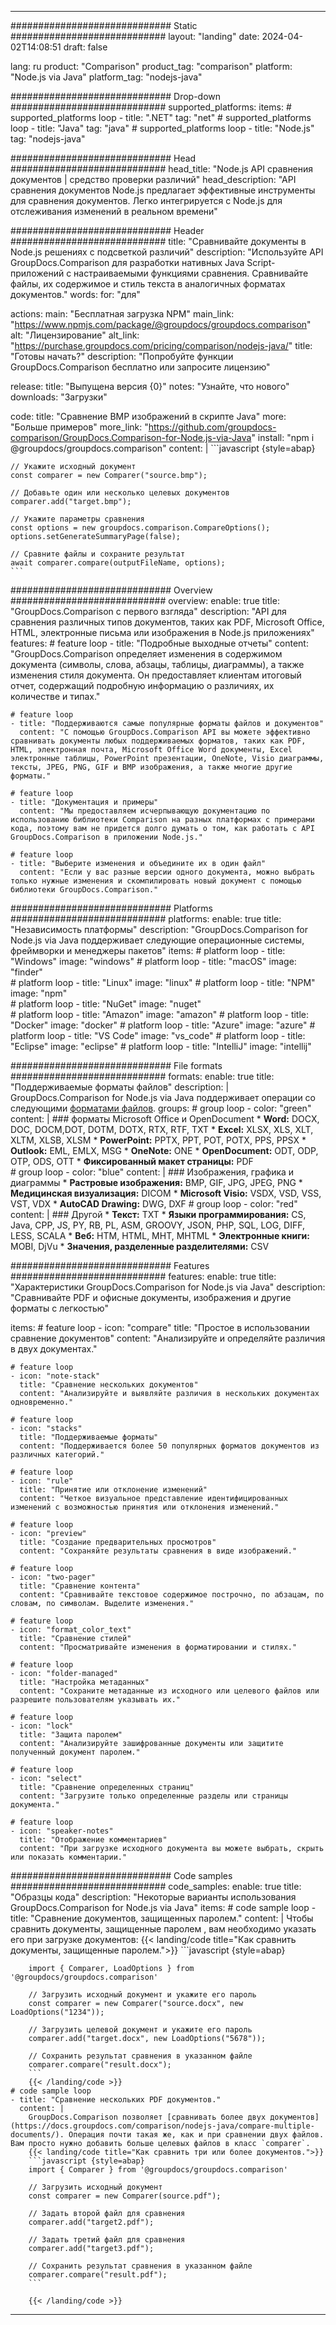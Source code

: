 
---
############################# Static ############################
layout: "landing"
date: 2024-04-02T14:08:51
draft: false

lang: ru
product: "Comparison"
product_tag: "comparison"
platform: "Node.js via Java"
platform_tag: "nodejs-java"

############################# Drop-down ############################
supported_platforms:
  items:
    # supported_platforms loop
    - title: ".NET"
      tag: "net"
    # supported_platforms loop
    - title: "Java"
      tag: "java"
    # supported_platforms loop
    - title: "Node.js"
      tag: "nodejs-java"

############################# Head ############################
head_title: "Node.js API сравнения документов | средство проверки различий"
head_description: "API сравнения документов Node.js предлагает эффективные инструменты для сравнения документов. Легко интегрируется с Node.js для отслеживания изменений в реальном времени"

############################# Header ############################
title: "Сравнивайте документы в Node.js решениях с подсветкой различий"
description: "Используйте API GroupDocs.Comparison для разработки нативных Java Script-приложений с настраиваемыми функциями сравнения. Сравнивайте файлы, их содержимое и стиль текста в аналогичных форматах документов."
words:
  for: "для"

actions:
  main: "Бесплатная загрузка NPM"
  main_link: "https://www.npmjs.com/package/@groupdocs/groupdocs.comparison"
  alt: "Лицензирование"
  alt_link: "https://purchase.groupdocs.com/pricing/comparison/nodejs-java/"
  title: "Готовы начать?"
  description: "Попробуйте функции GroupDocs.Comparison бесплатно или запросите лицензию"

release:
  title: "Выпущена версия {0}"
  notes: "Узнайте, что нового"
  downloads: "Загрузки"

code:
  title: "Сравнение BMP изображений в скрипте Java"
  more: "Больше примеров"
  more_link: "https://github.com/groupdocs-comparison/GroupDocs.Comparison-for-Node.js-via-Java"
  install: "npm i @groupdocs/groupdocs.comparison"
  content: |
    ```javascript {style=abap}

    // Укажите исходный документ
    const comparer = new Comparer("source.bmp");

    // Добавьте один или несколько целевых документов
    comparer.add("target.bmp");

    // Укажите параметры сравнения
    const options = new groupdocs.comparison.CompareOptions();
    options.setGenerateSummaryPage(false);

    // Сравните файлы и сохраните результат
    await comparer.compare(outputFileName, options);
    ```

############################# Overview ############################
overview:
  enable: true
  title: "GroupDocs.Comparison с первого взгляда"
  description: "API для сравнения различных типов документов, таких как PDF, Microsoft Office, HTML, электронные письма или изображения в Node.js приложениях"
  features:
    # feature loop
    - title: "Подробные выходные отчеты"
      content: "GroupDocs.Comparison определяет изменения в содержимом документа (символы, слова, абзацы, таблицы, диаграммы), а также изменения стиля документа. Он предоставляет клиентам итоговый отчет, содержащий подробную информацию о различиях, их количестве и типах."

    # feature loop
    - title: "Поддерживаются самые популярные форматы файлов и документов"
      content: "С помощью GroupDocs.Comparison API вы можете эффективно сравнивать документы любых поддерживаемых форматов, таких как PDF, HTML, электронная почта, Microsoft Office Word документы, Excel электронные таблицы, PowerPoint презентации, OneNote, Visio диаграммы, тексты, JPEG, PNG, GIF и BMP изображения, а также многие другие форматы."

    # feature loop
    - title: "Документация и примеры"
      content: "Мы предоставляем исчерпывающую документацию по использованию библиотеки Comparison на разных платформах с примерами кода, поэтому вам не придется долго думать о том, как работать с API GroupDocs.Comparison в приложении Node.js."

    # feature loop
    - title: "Выберите изменения и объедините их в один файл"
      content: "Если у вас разные версии одного документа, можно выбрать только нужные изменения и скомпилировать новый документ с помощью библиотеки GroupDocs.Comparison."

############################# Platforms ############################
platforms:
  enable: true
  title: "Независимость платформы"
  description: "GroupDocs.Comparison for Node.js via Java поддерживает следующие операционные системы, фреймворки и менеджеры пакетов"
  items:
    # platform loop
    - title: "Windows"
      image: "windows"
    # platform loop
    - title: "macOS"
      image: "finder"      
    # platform loop
    - title: "Linux"
      image: "linux"
    # platform loop
    - title: "NPM"
      image: "npm"  
    # platform loop
    - title: "NuGet"
      image: "nuget"      
    # platform loop
    - title: "Amazon"
      image: "amazon"
    # platform loop
    - title: "Docker"
      image: "docker"
    # platform loop
    - title: "Azure"
      image: "azure"
    # platform loop
    - title: "VS Code"
      image: "vs_code"
    # platform loop
    - title: "Eclipse"
      image: "eclipse"
    # platform loop
    - title: "IntelliJ"
      image: "intellij"

############################# File formats ############################
formats:
  enable: true
  title: "Поддерживаемые форматы файлов"
  description: |
    GroupDocs.Comparison for Node.js via Java поддерживает операции со следующими [форматами файлов](https://docs.groupdocs.com/comparison/nodejs-java/supported-document-formats/).
  groups:
    # group loop
    - color: "green"
      content: |
        ### форматы Microsoft Office и OpenDocument
        * **Word:** DOCX, DOC, DOCM,DOT, DOTM, DOTX, RTX, RTF, TXT
        * **Excel:** XLSX, XLS, XLT, XLTM, XLSB, XLSM
        * **PowerPoint:** PPTX, PPT, POT, POTX, PPS, PPSX
        * **Outlook:** EML, EMLX, MSG
        * **OneNote:** ONE
        * **OpenDocument:** ODT, ODP, OTP, ODS, OTT
        * **Фиксированный макет страницы:** PDF        
    # group loop
    - color: "blue"
      content: |
        ### Изображения, графика и диаграммы
        * **Растровые изображения:** BMP, GIF, JPG, JPEG, PNG
        * **Медицинская визуализация:** DICOM
        * **Microsoft Visio:** VSDX, VSD, VSS, VST, VDX
        * **AutoCAD Drawing:** DWG, DXF
      # group loop
    - color: "red"
      content: |
        ### Другой
        * **Текст:** TXT
        * **Языки программирования:** CS, Java, CPP, JS, PY, RB, PL, ASM, GROOVY, JSON, PHP, SQL, LOG, DIFF, LESS, SCALA
        * **Веб:** HTM, HTML, MHT, MHTML
        * **Электронные книги:** MOBI, DjVu
        * **Значения, разделенные разделителями:** CSV

############################# Features ############################
features:
  enable: true
  title: "Характеристики GroupDocs.Comparison for Node.js via Java"
  description: "Сравнивайте PDF и офисные документы, изображения и другие форматы с легкостью"

  items:
    # feature loop
    - icon: "compare"
      title: "Простое в использовании сравнение документов"
      content: "Анализируйте и определяйте различия в двух документах."

    # feature loop
    - icon: "note-stack"
      title: "Сравнение нескольких документов"
      content: "Анализируйте и выявляйте различия в нескольких документах одновременно."

    # feature loop
    - icon: "stacks"
      title: "Поддерживаемые форматы"
      content: "Поддерживается более 50 популярных форматов документов из различных категорий."

    # feature loop
    - icon: "rule"
      title: "Принятие или отклонение изменений"
      content: "Четкое визуальное представление идентифицированных изменений с возможностью принятия или отклонения изменений."

    # feature loop
    - icon: "preview"
      title: "Создание предварительных просмотров"
      content: "Сохраняйте результаты сравнения в виде изображений."

    # feature loop
    - icon: "two-pager"
      title: "Сравнение контента"
      content: "Сравнивайте текстовое содержимое построчно, по абзацам, по словам, по символам. Выделите изменения."

    # feature loop
    - icon: "format_color_text"
      title: "Сравнение стилей"
      content: "Просматривайте изменения в форматировании и стилях."

    # feature loop
    - icon: "folder-managed"
      title: "Настройка метаданных"
      content: "Сохраните метаданные из исходного или целевого файлов или разрешите пользователям указывать их."

    # feature loop
    - icon: "lock"
      title: "Защита паролем"
      content: "Анализируйте зашифрованные документы или защитите полученный документ паролем."

    # feature loop
    - icon: "select"
      title: "Сравнение определенных страниц"
      content: "Загрузите только определенные разделы или страницы документа."

    # feature loop
    - icon: "speaker-notes"
      title: "Отображение комментариев"
      content: "При загрузке исходного документа вы можете выбрать, скрыть или показать комментарии."

############################# Code samples ############################
code_samples:
  enable: true
  title: "Образцы кода"
  description: "Некоторые варианты использования GroupDocs.Comparison for Node.js via Java"
  items:
    # code sample loop
    - title: "Сравнение документов, защищенных паролем."
      content: |
        Чтобы сравнить документы, защищенные паролем [](https://docs.groupdocs.com/comparison/nodejs-java/load-password-protected-documents/), вам необходимо указать его при загрузке документов:
        {{< landing/code title="Как сравнить документы, защищенные паролем.">}}
        ```javascript {style=abap}

        import { Comparer, LoadOptions } from '@groupdocs/groupdocs.comparison'

        // Загрузить исходный документ и укажите его пароль
        const comparer = new Comparer("source.docx", new LoadOptions("1234"));

        // Загрузить целевой документ и укажите его пароль
        comparer.add("target.docx", new LoadOptions("5678"));

        // Сохранить результат сравнения в указанном файле
        comparer.compare("result.docx");
        ```
        {{< /landing/code >}}
    # code sample loop
    - title: "Сравнение нескольких PDF документов."
      content: |
        GroupDocs.Comparison позволяет [сравнивать более двух документов](https://docs.groupdocs.com/comparison/nodejs-java/compare-multiple-documents/). Операция почти такая же, как и при сравнении двух файлов. Вам просто нужно добавить больше целевых файлов в класс `comparer`.
        {{< landing/code title="Как сравнить три или более документов.">}}
        ```javascript {style=abap}
        import { Comparer } from '@groupdocs/groupdocs.comparison'

        // Загрузить исходный документ
        const comparer = new Comparer(source.pdf");

        // Задать второй файл для сравнения
        comparer.add("target2.pdf");

        // Задать третий файл для сравнения
        comparer.add("target3.pdf");

        // Сохранить результат сравнения в указанном файле
        comparer.compare("result.pdf");
        ```

        {{< /landing/code >}}

---
